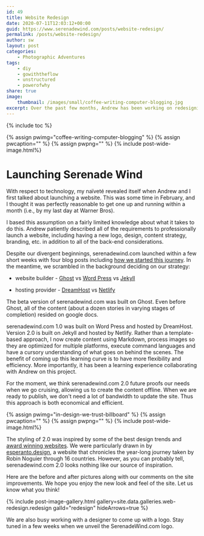```yaml
---
id: 49
title: Website Redesign
date: 2020-07-11T12:03:12+00:00
guid: https://www.serenadewind.com/posts/website-redesign/
permalink: /posts/website-redesign/
author: sw
layout: post
categories:
    - Photographic Adventures
tags:
    - diy
    - gowiththeflow
    - unstructured
    - powerofwhy
share: true
image:
    thumbnail: /images/small/coffee-writing-computer-blogging.jpg 
excerpt: Over the past few months, Andrew has been working on redesigning serenadewind.com to make our lives easier when we're offshore. We also took this as an opportunity to improve your experience - intuitive navigation, introduce more content, and pretty it up.   
---
```

{% include toc %}

{% assign pwimg="coffee-writing-computer-blogging" %}
{% assign pwcaption="" %}
{% assign pwpng="" %}
{% include post-wide-image.html%}

# Launching Serenade Wind

With respect to technology, my naïveté revealed itself when Andrew and I first talked about launching a website. This was some time in February, and I thought it was perfectly reasonable to get one up and running within a month (i.e., by my last day at Warner Bros). 

I based this assumption on a fairly limited knowledge about what it takes to do this. Andrew patiently described all of the requirements to professionally launch a website, including having a new logo, design, content strategy, branding, etc. in addition to all of the back-end considerations.

Despite our divergent beginnings, serenadewind.com launched within a few short weeks with four blog posts including [how we started this journey](/posts/time-to-go-to-the-whiteboard/). In the meantime, we scrambled in the background deciding on our strategy:

-   website builder - [Ghost](https://ghost.org/) vs [Word Press](https://wordpress.com/) vs [Jekyll](https://jekyllrb.com/)

-   hosting provider - [DreamHost](https://www.dreamhost.com/) vs [Netlify](https://www.netlify.com/)

The beta version of serenadewind.com was built on Ghost. Even before Ghost, all of the content (about a dozen stories in varying stages of completion) resided on google docs.

serenadewind.com 1.0 was built on Word Press and hosted by DreamHost. Version 2.0 is built on Jekyll and hosted by Netlify. Rather than a template-based approach, I now create content using Markdown, process images so they are optimized for multiple platforms, execute command languages and have a cursory understanding of what goes on behind the scenes. The benefit of coming up this learning curve is to have more flexibility and efficiency. More importantly, it has been a learning experience collaborating with Andrew on this project.

For the moment, we think serenadewind.com 2.0 future proofs our needs when we go cruising, allowing us to create the content offline. When we are ready to publish, we don't need a lot of bandwidth to update the site. Thus this approach is both economical and efficient.

{% assign pwimg="in-design-we-trust-billboard" %}
{% assign pwcaption="" %}
{% assign pwpng="" %}
{% include post-wide-image.html%}

The styling of 2.0 was inspired by some of the best design trends and [award winning websites](https://www.awwwards.com/websites/). We were particularly drawn in by [esperanto.design](https://esperanto.design/), a website that chronicles the year-long journey taken by Robin Noguier through 16 countries. However, as you can probably tell, serenadewind.com 2.0 looks nothing like our source of inspiration.

Here are the before and after pictures along with our comments on the site improvements. We hope you enjoy the new look and feel of the site. Let us know what you think!

{% include post-image-gallery.html gallery=site.data.galleries.web-redesign.redesign galId="redesign" hideArrows=true %}

We are also busy working with a designer to come up with a logo. Stay tuned in a few weeks when we unveil the SerenadeWind.com logo.
